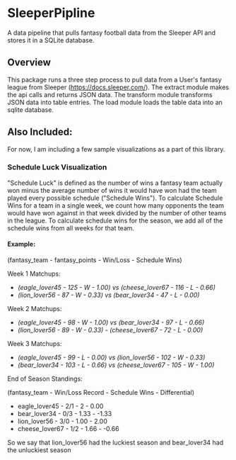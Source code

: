 # SleeperPipline
A data pipeline that pulls fantasy football data from the Sleeper API and stores it in a SQLite database.

## Overview
This package runs a three step process to pull data from a User's fantasy league from Sleeper (https://docs.sleeper.com/). The extract module makes the api calls and returns JSON data. The transform module transforms JSON data into table entries. The load module loads the table data into an sqlite database.

## Also Included:
For now, I am including a few sample visualizations as a part of this library.

### Schedule Luck Visualization
"Schedule Luck" is defined as the number of wins a fantasy team actually won minus the average number of wins it would have won had the team played every possible schedule ("Schedule Wins"). To calculate Schedule Wins for a team in a single week, we count how many opponents the team would have won against in that week divided by the number of other teams in the league. To calculate schedule wins for the season, we add all of the schedule wins from all weeks for that team.

#### Example:

(fantasy_team - fantasy_points - Win/Loss - Schedule Wins)


Week 1 Matchups:

+ *(eagle_lover45 - 125 - W - 1.00) vs (cheese_lover67 - 116 - L - 0.66)*
+ *(lion_lover56 - 87 - W - 0.33) vs (bear_lover34 - 47 - L - 0.00)*


Week 2 Matchups:

+ *(eagle_lover45 - 98 - W - 1.00) vs (bear_lover34 - 97 - L - 0.66)*
+ *(lion_lover56 - 89 - W - 0.33) - (cheese_lover67 - 72 - L - 0.00)*


Week 3 Matchups:

+ *(eagle_lover45 - 99 - L - 0.00) vs (lion_lover56 - 102 - W - 0.33)*
+ *(bear_lover34 - 103 - L - 0.66) vs (cheese_lover67 - 105 - W - 1.00)*



End of Season Standings:

(fantasy_team - Win/Loss Record - Schedule Wins - Differential)

+ eagle_lover45 - 2/1 - 2 -  0.00 
+ bear_lover34 - 0/3 - 1.33 -  -1.33
+ lion_lover56 - 3/0 - 1.00 -  2.00
+ cheese_lover67 - 1/2 - 1.66 -  -0.66


So we say that lion_lover56 had the luckiest season and bear_lover34 had the unluckiest season

